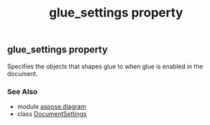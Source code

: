 ﻿---
title: glue_settings property
second_title: Aspose.Diagram for Python via .NET API References
description: 
type: docs
weight: 110
url: /python-net/aspose.diagram/documentsettings/glue_settings/
is_root: false
---

## glue_settings property


Specifies the objects that shapes glue to when glue is enabled in the document.

### See Also
* module [aspose.diagram](../../)
* class [DocumentSettings](/diagram/python-net/aspose.diagram/documentsettings)
